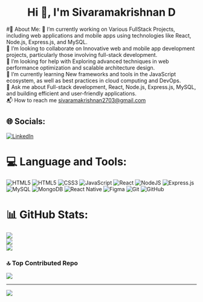 <h1 align="center">Hi 👋, I'm Sivaramakrishnan D</h1>

#💫 About Me:
🔭 I’m currently working on Various FullStack Projects, including web applications and mobile apps using technologies like React, Node.js, Express.js, and MySQL.<br>👯 I’m looking to collaborate on Innovative web and mobile app development projects, particularly those involving full-stack development.<br>🤝 I’m looking for help with Exploring advanced techniques in web performance optimization and scalable architecture design.<br>🌱 I’m currently learning New frameworks and tools in the JavaScript ecosystem, as well as best practices in cloud computing and DevOps.<br>💬 Ask me about Full-stack development, React, Node.js, Express.js, MySQL, and building efficient and user-friendly applications.<br>📬 How to reach me sivaramakrishnan2703@gmail.com


## 🌐 Socials:
[![LinkedIn](https://img.shields.io/badge/LinkedIn-%230077B5.svg?logo=linkedin&logoColor=white)](https://linkedin.com/in/https://linkedin.com/in/https://www.linkedin.com/in/sivaramakrishnan-d) 

# 💻 Language and Tools:
![HTML5](https://img.shields.io/badge/html5-%23E34F26.svg?style=plastic&logo=html5&logoColor=white) ![HTML5](https://img.shields.io/badge/html5-%23E34F26.svg?style=plastic&logo=html5&logoColor=white) ![CSS3](https://img.shields.io/badge/github-%23121011.svg?style=plastic&logo=github&logoColor=white) ![JavaScript](https://img.shields.io/badge/css3-%231572B6.svg?style=plastic&logo=css3&logoColor=white) ![React](https://img.shields.io/badge/mysql-4479A1.svg?style=plastic&logo=mysql&logoColor=white) ![NodeJS](https://img.shields.io/badge/javascript-%23323330.svg?style=plastic&logo=javascript&logoColor=%23F7DF1E) ![Express.js](https://img.shields.io/badge/express.js-%23404d59.svg?style=plastic&logo=express&logoColor=%2361DAFB) ![MySQL](https://img.shields.io/badge/react-%2320232a.svg?style=plastic&logo=react&logoColor=%2361DAFB) ![MongoDB](https://img.shields.io/badge/react-%2320232a.svg?style=plastic&logo=react&logoColor=%2361DAFB) ![React Native](https://img.shields.io/badge/react_native-%2320232a.svg?style=plastic&logo=react&logoColor=%2361DAFB) ![Figma](https://img.shields.io/badge/figma-%23F24E1E.svg?style=plastic&logo=figma&logoColor=white) ![Git](https://img.shields.io/badge/git-%23F05033.svg?style=plastic&logo=git&logoColor=white) ![GitHub](https://img.shields.io/badge/node.js-6DA55F?style=plastic&logo=node.js&logoColor=white)

# 📊 GitHub Stats:
![](https://github-readme-stats.vercel.app/api?username=srk-sivaramakrishnan&theme=neon&hide_border=false&include_all_commits=true&count_private=true)<br/>
![](https://github-readme-streak-stats.herokuapp.com/?user=srk-sivaramakrishnan&theme=neon&hide_border=false)<br/>
![](https://github-readme-stats.vercel.app/api/top-langs/?username=srk-sivaramakrishnan&theme=neon&hide_border=false&include_all_commits=true&count_private=true&layout=compact)

### 🔝 Top Contributed Repo
![](https://github-contributor-stats.vercel.app/api?username=srk-sivaramakrishnan&limit=5&theme=neon&combine_all_yearly_contributions=true)

---
[![](https://visitcount.itsvg.in/api?id=srk-sivaramakrishnan&icon=9&color=0)](https://visitcount.itsvg.in)

<!-- Proudly created with GPRM ( https://gprm.itsvg.in ) -->
